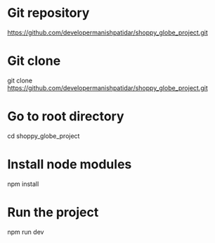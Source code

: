 # Git repository
https://github.com/developermanishpatidar/shoppy_globe_project.git

# Git clone 
git clone https://github.com/developermanishpatidar/shoppy_globe_project.git

# Go to root directory
cd shoppy_globe_project

# Install node modules
npm install

# Run the project
npm run dev
